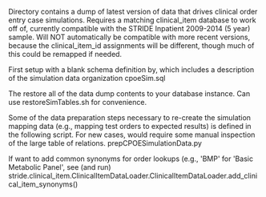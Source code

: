 Directory contains a dump of latest version of data that drives clinical order entry case simulations.
Requires a matching clinical_item database to work off of, currently compatible with the STRIDE Inpatient 2009-2014 (5 year) sample. 
Will NOT automatically be compatible with more recent versions, because the clinical_item_id assignments will be different, 
though much of this could be remapped if needed.

First setup with a blank schema definition by, which includes a description of the simulation data organization
  cpoeSim.sql

The restore all of the data dump contents to your database instance. Can use restoreSimTables.sh for convenience.

Some of the data preparation steps necessary to re-create the simulation mapping data (e.g., mapping test orders to expected results)
is defined in the following script. For new cases, would require some manual inspection of the large table of relations.
  prepCPOESimulationData.py

If want to add common synonyms for order lookups (e.g., 'BMP' for 'Basic Metabolic Panel', see (and run)
  stride.clinical_item.ClinicalItemDataLoader.ClinicalItemDataLoader.add_clinical_item_synonyms() 



